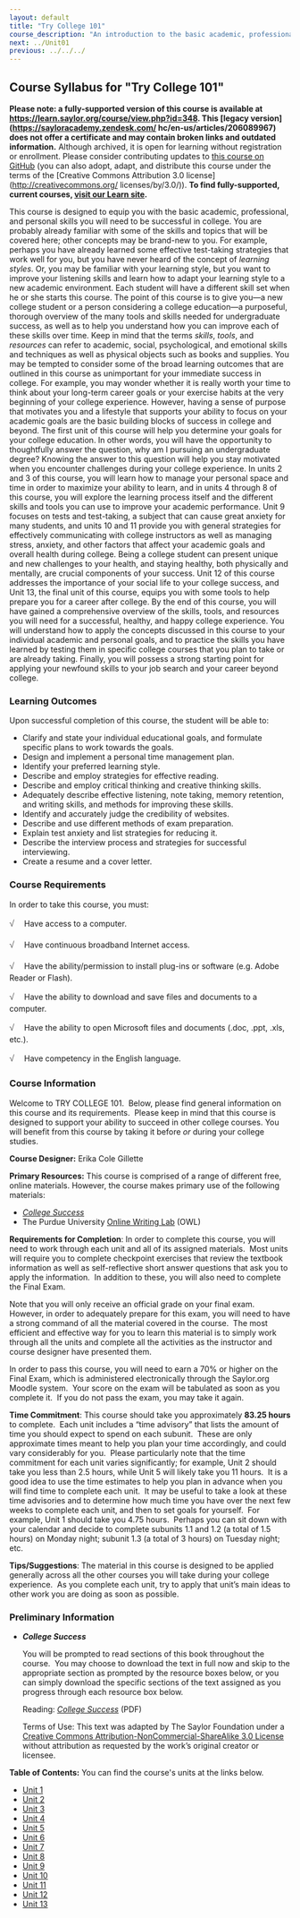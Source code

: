 ```yaml
---
layout: default
title: "Try College 101"
course_description: "An introduction to the basic academic, professional, and personal skills you will need to be successful in college."
next: ../Unit01
previous: ../../../
---
```

Course Syllabus for "Try College 101"
--------------------------------------

**Please note: a fully-supported version of this course is available at 
https://learn.saylor.org/course/view.php?id=348. This [legacy version](https://sayloracademy.zendesk.com/
hc/en-us/articles/206089967) does not offer a certificate and may contain 
broken links and outdated information.** Although archived, it is open 
for learning without registration or enrollment. Please consider contributing 
updates to [this course on GitHub](https://github.com/saylordotorg/course_me101) 
(you can also adopt, adapt, and distribute this course under the terms of 
the [Creative Commons Attribution 3.0 license](http://creativecommons.org/
licenses/by/3.0/)). **To find fully-supported, current courses, [visit our 
Learn site](https://learn.saylor.org).**

This course is designed to equip you with the basic academic,
professional, and personal skills you will need to be successful in
college. You are probably already familiar with some of the skills and
topics that will be covered here; other concepts may be brand-new to
you. For example, perhaps you have already learned some effective
test-taking strategies that work well for you, but you have never heard
of the concept of *learning styles*. Or, you may be familiar with your
learning style, but you want to improve your listening skills and learn
how to adapt your learning style to a new academic environment. Each
student will have a different skill set when he or she starts this
course. The point of this course is to give you—a new college student or
a person considering a college education—a purposeful, thorough overview
of the many tools and skills needed for undergraduate success, as well
as to help you understand how you can improve each of these skills over
time. Keep in mind that the terms *skills*, *tools*, and *resources* can
refer to academic, social, psychological, and emotional skills and
techniques as well as physical objects such as books and supplies. You
may be tempted to consider some of the broad learning outcomes that are
outlined in this course as unimportant for your immediate success in
college. For example, you may wonder whether it is really worth your
time to think about your long-term career goals or your exercise habits
at the very beginning of your college experience. However, having a
sense of purpose that motivates you and a lifestyle that supports your
ability to focus on your academic goals are the basic building blocks of
success in college and beyond. The first unit of this course will help
you determine your goals for your college education. In other words, you
will have the opportunity to thoughtfully answer the question, why am I
pursuing an undergraduate degree? Knowing the answer to this question
will help you stay motivated when you encounter challenges during your
college experience. In units 2 and 3 of this course, you will learn how
to manage your personal space and time in order to maximize your ability
to learn, and in units 4 through 8 of this course, you will explore the
learning process itself and the different skills and tools you can use
to improve your academic performance. Unit 9 focuses on tests and
test-taking, a subject that can cause great anxiety for many students,
and units 10 and 11 provide you with general strategies for effectively
communicating with college instructors as well as managing stress,
anxiety, and other factors that affect your academic goals and overall
health during college. Being a college student can present unique and
new challenges to your health, and staying healthy, both physically and
mentally, are crucial components of your success. Unit 12 of this course
addresses the importance of your social life to your college success,
and Unit 13, the final unit of this course, equips you with some tools
to help prepare you for a career after college. By the end of this
course, you will have gained a comprehensive overview of the skills,
tools, and resources you will need for a successful, healthy, and happy
college experience. You will understand how to apply the concepts
discussed in this course to your individual academic and personal goals,
and to practice the skills you have learned by testing them in specific
college courses that you plan to take or are already taking. Finally,
you will possess a strong starting point for applying your newfound
skills to your job search and your career beyond college.

### Learning Outcomes

Upon successful completion of this course, the student will be able to:

-   Clarify and state your individual educational goals, and formulate
    specific plans to work towards the goals.
-   Design and implement a personal time management plan.
-   Identify your preferred learning style.
-   Describe and employ strategies for effective reading.
-   Describe and employ critical thinking and creative thinking skills.
-   Adequately describe effective listening, note taking, memory
    retention, and writing skills, and methods for improving these
    skills.
-   Identify and accurately judge the credibility of websites.
-   Describe and use different methods of exam preparation.
-   Explain test anxiety and list strategies for reducing it.
-   Describe the interview process and strategies for successful
    interviewing.
-   Create a resume and a cover letter.

### Course Requirements

In order to take this course, you must:  
  
 <span dir="LTR"><span
style="color: rgb(85, 85, 85); font-family: 'Myriad Pro', 'Gill Sans', 'Gill Sans MT', Calibri, sans-serif; font-size: 16px; line-height: 24px; text-align: left; -webkit-text-size-adjust: none; ">√
   </span>Have access to a computer.</span>  
  
 <span dir="LTR"><span
style="color: rgb(85, 85, 85); font-family: 'Myriad Pro', 'Gill Sans', 'Gill Sans MT', Calibri, sans-serif; font-size: 16px; line-height: 24px; text-align: left; -webkit-text-size-adjust: none; ">√
   </span>Have continuous broadband Internet access.</span>  
  
 <span dir="LTR"><span
style="color: rgb(85, 85, 85); font-family: 'Myriad Pro', 'Gill Sans', 'Gill Sans MT', Calibri, sans-serif; font-size: 16px; line-height: 24px; text-align: left; -webkit-text-size-adjust: none; ">√
   </span>Have the ability/permission to install plug-ins or software
(e.g. Adobe Reader or Flash).</span>  
  
 <span dir="LTR"><span
style="color: rgb(85, 85, 85); font-family: 'Myriad Pro', 'Gill Sans', 'Gill Sans MT', Calibri, sans-serif; font-size: 16px; line-height: 24px; text-align: left; -webkit-text-size-adjust: none; ">√
   </span>Have the ability to download and save files and documents to a
computer.</span>  
  
 <span dir="LTR"><span
style="color: rgb(85, 85, 85); font-family: 'Myriad Pro', 'Gill Sans', 'Gill Sans MT', Calibri, sans-serif; font-size: 16px; line-height: 24px; text-align: left; -webkit-text-size-adjust: none; ">√
   </span>Have the ability to open Microsoft files and documents (.doc,
.ppt, .xls, etc.).</span>  
  
 <span dir="LTR"><span
style="color: rgb(85, 85, 85); font-family: 'Myriad Pro', 'Gill Sans', 'Gill Sans MT', Calibri, sans-serif; font-size: 16px; line-height: 24px; text-align: left; -webkit-text-size-adjust: none; ">√
   </span>Have competency in the English language.</span>

### Course Information

Welcome to TRY COLLEGE 101.  Below, please find general information on
this course and its requirements.  Please keep in mind that this course
is designed to support your ability to succeed in other college courses.
You will benefit from this course by taking it before *or* during your
college studies.

**Course Designer:** Erika Cole Gillette

**Primary Resources:** This course is comprised of a range of different
free, online materials. However, the course makes primary use of the
following materials:

-   [*College
    Success*](http://www.saylor.org/site/textbooks/College%20Success.pdf)
-   The Purdue University [Online Writing
    Lab](http://owl.english.purdue.edu/owl/section/1/) (OWL)

**Requirements for Completion**: In order to complete this course, you
will need to work through each unit and all of its assigned materials.
 Most units will require you to complete checkpoint exercises that
review the textbook information as well as self-reflective short answer
questions that ask you to apply the information.  In addition to these,
you will also need to complete the Final Exam.

Note that you will only receive an official grade on your final exam.
However, in order to adequately prepare for this exam, you will need to
have a strong command of all the material covered in the course.  The
most efficient and effective way for you to learn this material is to
simply work through all the units and complete all the activities as the
instructor and course designer have presented them.

In order to pass this course, you will need to earn a 70% or higher on
the Final Exam, which is administered electronically through the
Saylor.org Moodle system.  Your score on the exam will be tabulated as
soon as you complete it.  If you do not pass the exam, you may take it
again.

**Time Commitment**: This course should take you approximately **83.25
hours** to complete.  Each unit includes a “time advisory” that lists
the amount of time you should expect to spend on each subunit.  These
are only approximate times meant to help you plan your time accordingly,
and could vary considerably for you.  Please particularly note that the
time commitment for each unit varies significantly; for example, Unit 2
should take you less than 2.5 hours, while Unit 5 will likely take you
11 hours.  It is a good idea to use the time estimates to help you plan
in advance when you will find time to complete each unit.  It may be
useful to take a look at these time advisories and to determine how much
time you have over the next few weeks to complete each unit, and then to
set goals for yourself.  For example, Unit 1 should take you 4.75 hours.
 Perhaps you can sit down with your calendar and decide to complete
subunits 1.1 and 1.2 (a total of 1.5 hours) on Monday night; subunit 1.3
(a total of 3 hours) on Tuesday night; etc.

**Tips/Suggestions**: The material in this course is designed to be
applied generally across all the other courses you will take during your
college experience.  As you complete each unit, try to apply that unit’s
main ideas to other work you are doing as soon as possible.

### Preliminary Information

-   ***College Success***

    You will be prompted to read sections of this book throughout the
    course.  You may choose to download the text in full now and skip to
    the appropriate section as prompted by the resource boxes below, or
    you can simply download the specific sections of the text assigned
    as you progress through each resource box below.  
      
     Reading: *[College
    Success](http://www.saylor.org/site/textbooks/College%20Success.pdf)*
    (PDF)  
      
     Terms of Use: This text was adapted by The Saylor Foundation under
    a [Creative Commons Attribution-NonCommercial-ShareAlike 3.0
    License](http://creativecommons.org/licenses/by-nc-sa/3.0/) without
    attribution as requested by the work’s original creator or licensee.

**Table of Contents:** You can find the course's units at the links below.

- [Unit 1](https://legacy.saylor.org/trycollege101/Unit01/)
- [Unit 2](https://legacy.saylor.org/trycollege101/Unit02/)
- [Unit 3](https://legacy.saylor.org/trycollege101/Unit03/)
- [Unit 4](https://legacy.saylor.org/trycollege101/Unit04/)
- [Unit 5](https://legacy.saylor.org/trycollege101/Unit05/)
- [Unit 6](https://legacy.saylor.org/trycollege101/Unit06/)
- [Unit 7](https://legacy.saylor.org/trycollege101/Unit07/)
- [Unit 8](https://legacy.saylor.org/trycollege101/Unit08/)
- [Unit 9](https://legacy.saylor.org/trycollege101/Unit09/)
- [Unit 10](https://legacy.saylor.org/trycollege101/Unit10/)
- [Unit 11](https://legacy.saylor.org/trycollege101/Unit11/)
- [Unit 12](https://legacy.saylor.org/trycollege101/Unit12/)
- [Unit 13](https://legacy.saylor.org/trycollege101/Unit13/)
